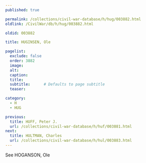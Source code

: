 ```yaml
---
published: true

permalink: /collections/civil-war-database/h/hug/003882.html
oldlink: /CivilWar/db/h/hug/003882.html

oldid: 003882

title: HUGINSEN, Ole

pagelist:
  exclude: false
  order: 3882
  image: 
  alt:
  caption:
  title:
  subtitle:      # Defaults to page subtitle
  teaser:

category: 
  - H 
  - HUG

previous:
  title: HUFF, Peter J.
  url: /collections/civil-war-database/h/huf/003881.html  
next:
  title: HULTMAN, Charles
  url: /collections/civil-war-database/h/hul/003883.html   
---
```

See HOGANSON, Ole